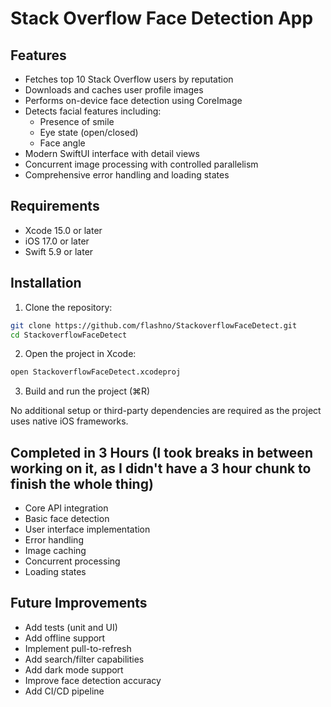 # Stack Overflow Face Detection App
## Features

- Fetches top 10 Stack Overflow users by reputation
- Downloads and caches user profile images
- Performs on-device face detection using CoreImage
- Detects facial features including:
  - Presence of smile
  - Eye state (open/closed)
  - Face angle
- Modern SwiftUI interface with detail views
- Concurrent image processing with controlled parallelism
- Comprehensive error handling and loading states

## Requirements

- Xcode 15.0 or later
- iOS 17.0 or later
- Swift 5.9 or later

## Installation

1. Clone the repository:
```bash
git clone https://github.com/flashno/StackoverflowFaceDetect.git
cd StackoverflowFaceDetect
```

2. Open the project in Xcode:
```bash
open StackoverflowFaceDetect.xcodeproj
```

3. Build and run the project (⌘R)

No additional setup or third-party dependencies are required as the project uses native iOS frameworks.


## Completed in 3 Hours (I took breaks in between working on it, as I didn't have a 3 hour chunk to finish the whole thing)

- Core API integration
- Basic face detection
- User interface implementation
- Error handling
- Image caching
- Concurrent processing
- Loading states

## Future Improvements

- Add tests (unit and UI)
- Add offline support
- Implement pull-to-refresh
- Add search/filter capabilities
- Add dark mode support
- Improve face detection accuracy
- Add CI/CD pipeline

